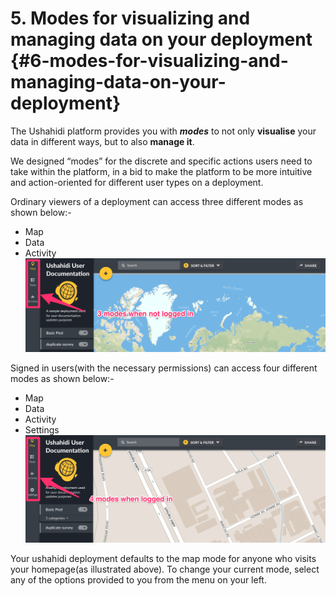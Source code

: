 # 5. Modes for visualizing and managing data on your deployment {#6-modes-for-visualizing-and-managing-data-on-your-deployment}

The Ushahidi platform provides you with _**modes**_ to not only **visualise** your data in different ways, but to also **manage it**.

We designed “modes” for the discrete and specific actions users need to take within the platform, in a bid to make the platform to be more intuitive and action-oriented for different user types on a deployment.

Ordinary viewers of a deployment can access three different modes as shown below:-

* Map
* Data
* Activity![](/assets/Unlogged_in_mode.png)

Signed in users\(with the necessary permissions\) can access four different modes as shown below:-

* Map
* Data
* Activity
* Settings![](/assets/Logged_in_mode.png)

Your ushahidi deployment defaults to the map mode for anyone who visits your homepage\(as illustrated above\). To change your current mode, select any of the options provided to you from the menu on your left.

